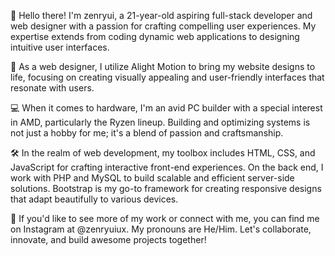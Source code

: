 👋 Hello there! I'm zenryui, a 21-year-old aspiring full-stack developer and web designer with a passion for crafting compelling user experiences. My expertise extends from coding dynamic web applications to designing intuitive user interfaces.

🎨 As a web designer, I utilize Alight Motion to bring my website designs to life, focusing on creating visually appealing and user-friendly interfaces that resonate with users.

💻 When it comes to hardware, I'm an avid PC builder with a special interest in AMD, particularly the Ryzen lineup. Building and optimizing systems is not just a hobby for me; it's a blend of passion and craftsmanship.

🛠️ In the realm of web development, my toolbox includes HTML, CSS, and JavaScript for crafting interactive front-end experiences. On the back end, I work with PHP and MySQL to build scalable and efficient server-side solutions. Bootstrap is my go-to framework for creating responsive designs that adapt beautifully to various devices.

📱 If you'd like to see more of my work or connect with me, you can find me on Instagram at @zenryuiux. My pronouns are He/Him. Let's collaborate, innovate, and build awesome projects together!
